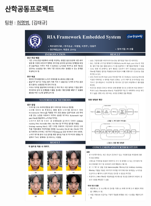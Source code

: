 ## 산학공동프로젝트

팀원 : [허명범](https://github.com/MyungBeomHer), [김태규]

<p align="center">
  <img src="project_pannel.pdf" width=75%> <br>
</p>
